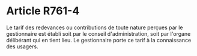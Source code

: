 # Article R761-4

Le tarif des redevances ou contributions de toute nature perçues par le gestionnaire est établi soit par le conseil d'administration, soit par l'organe délibérant qui en tient lieu.   Le gestionnaire porte ce tarif à la connaissance des usagers.